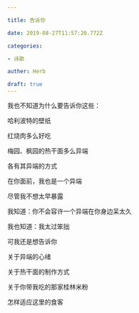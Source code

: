 ```yaml
---

title: 告诉你

date: 2019-08-27T11:57:20.772Z

categories:

- 诗歌

auther: Herb 

draft: true
---
```


我也不知道为什么要告诉你这些：

哈利波特的壁纸

红烧肉多么好吃

梅园、枫园的热干面多么异端

各有其异端的方式



在你面前，我也是一个异端

尽管我不想太早暴露

我知道：你不会容许一个异端在你身边呆太久

我也知道：我太过笨拙



可我还是想告诉你

关于异端的心绪

关于热干面的制作方式

关于你带我吃的那家桂林米粉

怎样适应这里的食客


